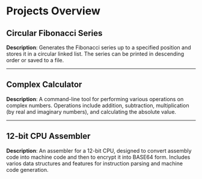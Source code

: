# Projects Overview

## Circular Fibonacci Series

**Description**: Generates the Fibonacci series up to a specified position and stores it in a circular linked list.
The series can be printed in descending order or saved to a file.

---

## Complex Calculator

**Description**: A command-line tool for performing various operations on complex numbers.
Operations include addition, subtraction, multiplication (by real and imaginary numbers), and calculating the absolute value.

---

## 12-bit CPU Assembler

**Description**: An assembler for a 12-bit CPU, designed to convert assembly code into machine code and then to encrypt it into BASE64 form.
Includes varios data structures and features for instruction parsing and machine code generation.
